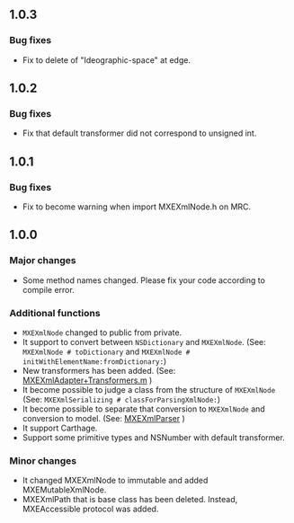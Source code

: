 ## 1.0.3

### Bug fixes

- Fix to delete of "Ideographic-space" at edge.

## 1.0.2

### Bug fixes

- Fix that default transformer did not correspond to unsigned int.

## 1.0.1

### Bug fixes

- Fix to become warning when import MXEXmlNode.h on MRC.

## 1.0.0

### Major changes

- Some method names changed. Please fix your code according to compile error.

### Additional functions

- `MXEXmlNode` changed to public from private.
- It support to convert between `NSDictionary` and `MXEXmlNode`.
  (See: `MXEXmlNode # toDictionary` and `MXEXmlNode # initWithElementName:fromDictionary:`)
- New transformers has been added.
  (See: [MXEXmlAdapter+Transformers.m](MantleXMLExtension/Classes/MXEXmlAdapter+Transformers.m) )
- It become possible to judge a class from the structure of `MXEXmlNode`
  (See: `MXEXmlSerializing # classForParsingXmlNode:`)
- It become possible to separate that conversion to `MXEXmlNode` and conversion to model.
  (See: [MXEXmlParser](MantleXMLExtension/Classes/MXEXmlParser.h) )
- It support Carthage.
- Support some primitive types and NSNumber with default transformer.

### Minor changes

- It changed MXEXmlNode to immutable and added MXEMutableXmlNode.
- MXEXmlPath that is base class has been deleted. Instead, MXEAccessible protocol was added.
